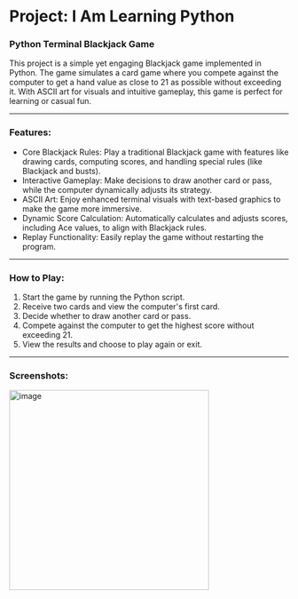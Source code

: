 # Project: I Am Learning Python

### Python Terminal Blackjack Game
This project is a simple yet engaging Blackjack game implemented in Python. The game simulates a card game where you compete against the computer to get a hand value as close to 21 as possible without exceeding it. With ASCII art for visuals and intuitive gameplay, this game is perfect for learning or casual fun.

---
### Features:

- Core Blackjack Rules: Play a traditional Blackjack game with features like drawing cards, computing scores, and handling special rules (like Blackjack and busts).
- Interactive Gameplay: Make decisions to draw another card or pass, while the computer dynamically adjusts its strategy.
- ASCII Art: Enjoy enhanced terminal visuals with text-based graphics to make the game more immersive.
- Dynamic Score Calculation: Automatically calculates and adjusts scores, including Ace values, to align with Blackjack rules.
- Replay Functionality: Easily replay the game without restarting the program.

---
### How to Play:
1. Start the game by running the Python script.
2. Receive two cards and view the computer's first card.
3. Decide whether to draw another card or pass.
4. Compete against the computer to get the highest score without exceeding 21.
5. View the results and choose to play again or exit.

---
### Screenshots:

<img width="360" alt="image" src="https://github.com/user-attachments/assets/db9c886e-4384-45ed-9cc3-e0bbdb1c9d53">


